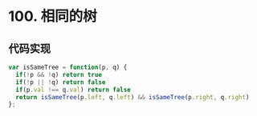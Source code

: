 # 100. 相同的树
## 代码实现
```javascript 
var isSameTree = function(p, q) {
  if(!p && !q) return true
  if(!p || !q) return false
  if(p.val !== q.val) return false
  return isSameTree(p.left, q.left) && isSameTree(p.right, q.right)
};
```